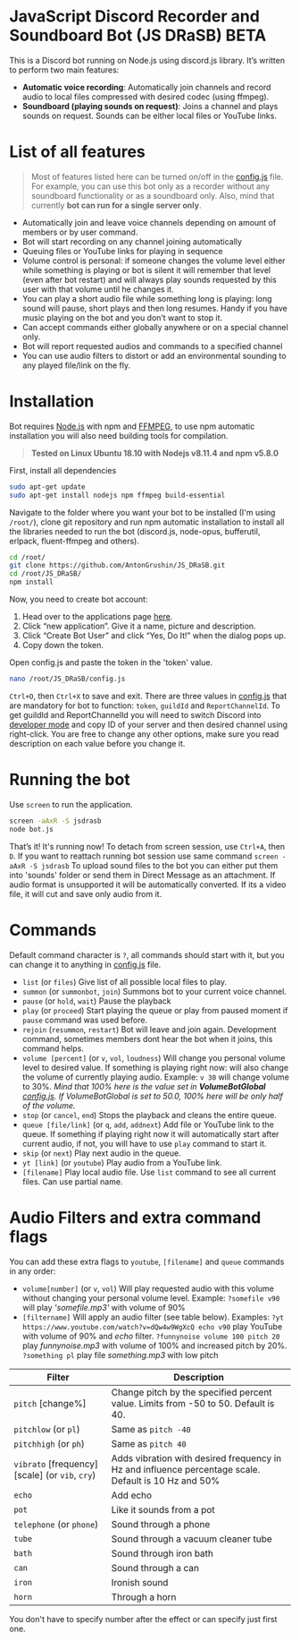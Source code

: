 ﻿# JavaScript Discord Recorder and Soundboard Bot (JS DRaSB) BETA
This is a Discord bot running on Node.js using discord.js library. It’s written to perform two main features:
  -  __**Automatic voice recording**__: Automatically join channels and record audio to local files compressed with desired codec (using ffmpeg).
  -  __**Soundboard (playing sounds on request)**__: Joins a channel and plays sounds on request. Sounds can be either local files or YouTube links.
# List of all features
> Most of features listed here can be turned on/off in the [config.js]( https://github.com/AntonGrushin/JS_DRaSB/blob/master/config.js) file.
> For example, you can use this bot only as a recorder without any soundboard functionality
> or as a soundboard only. Also, mind that currently **bot can run for a single server only**.
  -  Automatically join and leave voice channels depending on amount of members or by user command.
  -  Bot will start recording on any channel joining automatically
  -  Queuing files or YouTube links for playing in sequence
  -  Volume control is personal: if someone changes the volume level either while something is playing or bot is silent it will remember that level (even after bot restart) and will always play sounds requested by this user with that volume until he changes it.
  -  You can play a short audio file while something long is playing: long sound will pause, short plays and then long resumes. Handy if you have music playing on the bot and you don’t want to stop it.
  -  Can accept commands either globally anywhere or on a special channel only.
  -  Bot will report requested audios and commands to a specified channel
  -  You can use audio filters to distort or add an environmental sounding to any played file/link on the fly.

# Installation
Bot requires [Node.js](https://nodejs.org/) with npm and [FFMPEG](https://www.ffmpeg.org/), to use npm automatic installation you will also need building tools for compilation.
> **Tested on Linux Ubuntu 18.10 with Nodejs v8.11.4 and npm v5.8.0**

First, install all dependencies
```sh
sudo apt-get update
sudo apt-get install nodejs npm ffmpeg build-essential
```
Navigate to the folder where you want your bot to be installed (I'm using `/root/`), clone git repository and run npm automatic installation to install all the  libraries needed to run the bot (discord.js, node-opus, bufferutil, erlpack, fluent-ffmpeg and others).
```sh
cd /root/
git clone https://github.com/AntonGrushin/JS_DRaSB.git
cd /root/JS_DRaSB/
npm install
```
Now, you need to create bot account:
1. Head over to the applications page [here](https://discordapp.com/developers/applications/me).
2. Click “new application”. Give it a name, picture and description.
3. Click “Create Bot User” and click “Yes, Do It!” when the dialog pops up.
4. Copy down the token.

Open config.js and paste the token in the 'token' value.
```sh
nano /root/JS_DRaSB/config.js
```
`Ctrl+O`, then `Ctrl+X` to save and exit.
There are three values in [config.js]( https://github.com/AntonGrushin/JS_DRaSB/blob/master/config.js) that are mandatory for bot to function: `token`, `guildId` and `ReportChannelId`.
To get guildId and ReportChannelId you will need to switch Discord into [developer mode](https://discordia.me/developer-mode) and copy ID of your server and then desired channel using right-click. 
You are free to change any other options, make sure you read description on each value before you change it.

# Running the bot
Use `screen` to run the application.
```sh
screen -aAxR -S jsdrasb
node bot.js
```
That’s it! It's running now!
To detach from screen session, use `Ctrl+A`, then `D`. If you want to reattach running bot session use same command ```screen -aAxR -S jsdrasb```
To upload sound files to the bot you can either put them into 'sounds' folder or send them in Direct Message as an attachment. If audio format is unsupported it will be automatically converted. If its a video file, it will cut and save only audio from it.

# Commands
Default command character is `?`, all commands should start with it, but you can change it to anything in [config.js]( https://github.com/AntonGrushin/JS_DRaSB/blob/master/config.js) file.
* `list` (or `files`) Give list of all possible local files to play. 
* `summon` (or `summonbot`, `join`) Summons bot to your current voice channel.
* `pause` (or `hold`, `wait`) Pause the playback
* `play` (or `proceed`) Start playing the queue or play from paused moment if `pause` command was used before.
* `rejoin` (`resummon`, `restart`) Bot will leave and join again. Development command, sometimes members dont hear the bot when it joins, this command helps.
* `volume [percent]`  (or `v`, `vol`, `loudness`) Will change you personal volume level to desired value. If something is playing right now: will also change the volume of currently playing audio. 
Example: `v 30` will change volume to 30%. *Mind that 100% here is the value set in __VolumeBotGlobal__ [config.js]( https://github.com/AntonGrushin/JS_DRaSB/blob/master/config.js). If VolumeBotGlobal is set to 50.0, 100% here will be only half of the volume.*
* `stop` (or `cancel`, `end`) Stops the playback and cleans the entire queue.
* `queue [file/link]` (or `q`, `add`, `addnext`) Add file or YouTube link to the queue. If something if playing right now it will automatically start after current audio, if not, you will have to use `play` command to start it.
* `skip` (or `next`) Play next audio in the queue.
* `yt [link]` (or `youtube`) Play audio from a YouTube link.
* `[filename]` Play local audio file. Use `list` command to see all current files. Can use partial name.

# Audio Filters and extra command flags
You can add these extra flags to `youtube`, `[filename]` and `queue` commands in any order:
* `volume[number]` (or `v`, `vol`) Will play requested audio with this volume without changing your personal volume level.
Example: `?somefile v90` will play *'somefile.mp3'* with volume of 90%
* `[filtername]` Will apply an audio filter (see table below).
Examples: 
`?yt https://www.youtube.com/watch?v=dQw4w9WgXcQ echo v90` play YouTube with volume of 90% and *echo* filter.
`?funnynoise volume 100 pitch 20` play *funnynoise.mp3* with volume of 100% and increased pitch by 20%.
`?something pl` play file *something.mp3* with low pitch

| Filter | Description |
| ------ | ------ |
|`pitch` [change%]| Change pitch by the specified percent value. Limits from -50 to 50. Default is 40.
|`pitchlow` (or `pl`)|Same as `pitch -40`|
|`pitchhigh` (or `ph`)|Same as `pitch 40`|
|`vibrato` [frequency] [scale] (or `vib`, `cry`)| Adds vibration with desired frequency in Hz and influence percentage scale. Default is 10 Hz and 50%|
|`echo`|Add echo|
|`pot`|Like it sounds from a pot|
|`telephone` (or `phone`)|Sound through a phone|
|`tube`|Sound through a vacuum cleaner tube|
|`bath`|Sound through iron bath|
|`can`|Sound through a can|
|`iron`|Ironish sound|
|`horn`|Through a horn|

You don't have to specify number after the effect or can specify just first one.